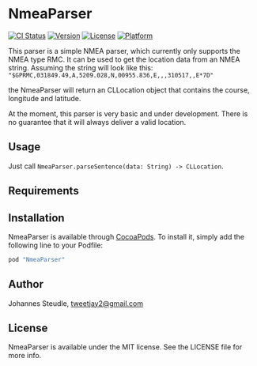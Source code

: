 # NmeaParser

[![CI Status](http://img.shields.io/travis/tweetjay/NmeaParser.svg?style=flat)](https://travis-ci.org/tweetjay/NmeaParser)
[![Version](https://img.shields.io/cocoapods/v/NmeaParser.svg?style=flat)](http://cocoapods.org/pods/NmeaParser)
[![License](https://img.shields.io/cocoapods/l/NmeaParser.svg?style=flat)](http://cocoapods.org/pods/NmeaParser)
[![Platform](https://img.shields.io/cocoapods/p/NmeaParser.svg?style=flat)](http://cocoapods.org/pods/NmeaParser)

This parser is a simple NMEA parser, which currently only supports the NMEA type RMC. It can be used to get the location
data from an NMEA string. Assuming the string will look like this:
`"$GPRMC,031849.49,A,5209.028,N,00955.836,E,,,310517,,E*7D"`

the NmeaParser will return an CLLocation object that contains the course, longitude and latitude.

At the moment, this parser is very basic and under development. There is no guarantee that it will always deliver a valid
location.

## Usage

Just call `NmeaParser.parseSentence(data: String) -> CLLocation`.

## Requirements

## Installation

NmeaParser is available through [CocoaPods](http://cocoapods.org). To install
it, simply add the following line to your Podfile:

```ruby
pod "NmeaParser"
```

## Author

Johannes Steudle, tweetjay2@gmail.com

## License

NmeaParser is available under the MIT license. See the LICENSE file for more info.
